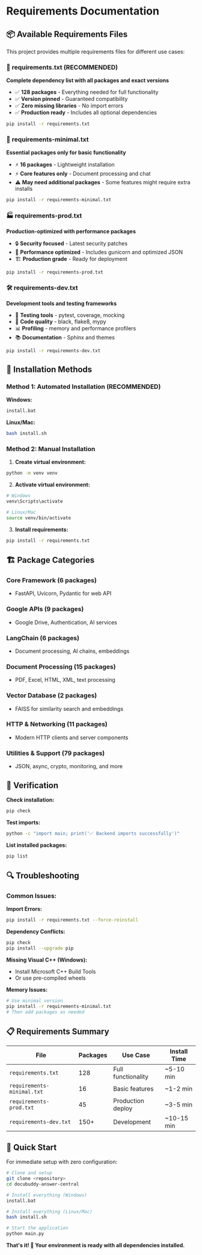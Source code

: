 # Requirements Documentation

## 📦 Available Requirements Files

This project provides multiple requirements files for different use cases:

### 🎯 **requirements.txt** (RECOMMENDED)
**Complete dependency list with all packages and exact versions**
- ✅ **128 packages** - Everything needed for full functionality
- ✅ **Version pinned** - Guaranteed compatibility
- ✅ **Zero missing libraries** - No import errors
- ✅ **Production ready** - Includes all optional dependencies

```bash
pip install -r requirements.txt
```

### 🚀 **requirements-minimal.txt**
**Essential packages only for basic functionality**
- ⚡ **16 packages** - Lightweight installation
- ⚡ **Core features only** - Document processing and chat
- ⚠️ **May need additional packages** - Some features might require extra installs

```bash
pip install -r requirements-minimal.txt
```

### 🏭 **requirements-prod.txt**
**Production-optimized with performance packages**
- 🔒 **Security focused** - Latest security patches
- 🚀 **Performance optimized** - Includes gunicorn and optimized JSON
- 🏗️ **Production grade** - Ready for deployment

```bash
pip install -r requirements-prod.txt
```

### 🛠️ **requirements-dev.txt**
**Development tools and testing frameworks**
- 🧪 **Testing tools** - pytest, coverage, mocking
- 🎨 **Code quality** - black, flake8, mypy
- 📊 **Profiling** - memory and performance profilers
- 📚 **Documentation** - Sphinx and themes

```bash
pip install -r requirements-dev.txt
```

## 🔧 Installation Methods

### Method 1: Automated Installation (RECOMMENDED)

**Windows:**
```cmd
install.bat
```

**Linux/Mac:**
```bash
bash install.sh
```

### Method 2: Manual Installation

1. **Create virtual environment:**
```bash
python -m venv venv
```

2. **Activate virtual environment:**
```bash
# Windows
venv\Scripts\activate

# Linux/Mac
source venv/bin/activate
```

3. **Install requirements:**
```bash
pip install -r requirements.txt
```

## 🏗️ Package Categories

### **Core Framework (6 packages)**
- FastAPI, Uvicorn, Pydantic for web API

### **Google APIs (9 packages)**
- Google Drive, Authentication, AI services

### **LangChain (6 packages)**
- Document processing, AI chains, embeddings

### **Document Processing (15 packages)**
- PDF, Excel, HTML, XML, text processing

### **Vector Database (2 packages)**
- FAISS for similarity search and embeddings

### **HTTP & Networking (11 packages)**
- Modern HTTP clients and server components

### **Utilities & Support (79 packages)**
- JSON, async, crypto, monitoring, and more

## 🧪 Verification

**Check installation:**
```bash
pip check
```

**Test imports:**
```bash
python -c "import main; print('✅ Backend imports successfully')"
```

**List installed packages:**
```bash
pip list
```

## 🔍 Troubleshooting

### Common Issues:

**Import Errors:**
```bash
pip install -r requirements.txt --force-reinstall
```

**Dependency Conflicts:**
```bash
pip check
pip install --upgrade pip
```

**Missing Visual C++ (Windows):**
- Install Microsoft C++ Build Tools
- Or use pre-compiled wheels

**Memory Issues:**
```bash
# Use minimal version
pip install -r requirements-minimal.txt
# Then add packages as needed
```

## 📋 Requirements Summary

| File | Packages | Use Case | Install Time |
|------|----------|----------|--------------|
| `requirements.txt` | 128 | Full functionality | ~5-10 min |
| `requirements-minimal.txt` | 16 | Basic features | ~1-2 min |
| `requirements-prod.txt` | 45 | Production deploy | ~3-5 min |
| `requirements-dev.txt` | 150+ | Development | ~10-15 min |

## 🚀 Quick Start

For immediate setup with zero configuration:

```bash
# Clone and setup
git clone <repository>
cd docubuddy-answer-central

# Install everything (Windows)
install.bat

# Install everything (Linux/Mac)
bash install.sh

# Start the application
python main.py
```

**That's it! 🎉 Your environment is ready with all dependencies installed.**
